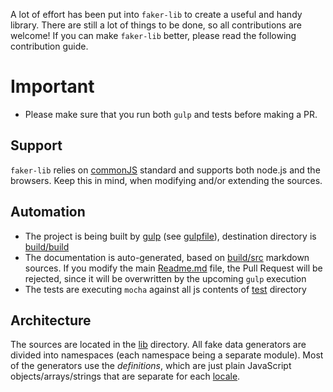 A lot of effort has been put into `faker-lib` to create a useful and handy
library. There are still a lot of things to be done, so all contributions are
welcome! If you can make `faker-lib` better, please read the following contribution guide.

# Important

- Please make sure that you run both `gulp` and tests before making a PR.

## Support

`faker-lib` relies on [commonJS](http://www.commonjs.org/) standard and supports both node.js and the
browsers. Keep this in mind, when modifying and/or extending the sources.

## Automation

- The project is being built by [gulp](http://gulpjs.com/) (see [gulpfile](build/gulpfile.js)), destination directory is [build/build](build/build)
- The documentation is auto-generated, based on [build/src](build/src) markdown sources. If you modify the main [Readme.md](Readme.md) file, the Pull Request will be rejected, since it will be overwritten by the upcoming `gulp` execution
- The tests are executing `mocha` against all js contents of [test](test) directory

## Architecture

The sources are located in the [lib](lib) directory. All fake data generators are
divided into namespaces (each namespace being a separate module). Most of the
generators use the _definitions_, which are just plain JavaScript
objects/arrays/strings that are separate for each [locale](lib/locales).
